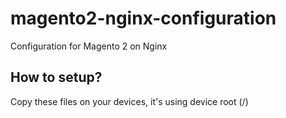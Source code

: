 # magento2-nginx-configuration
Configuration for Magento 2 on Nginx

## How to setup?

Copy these files on your devices, it's using device root (/)
